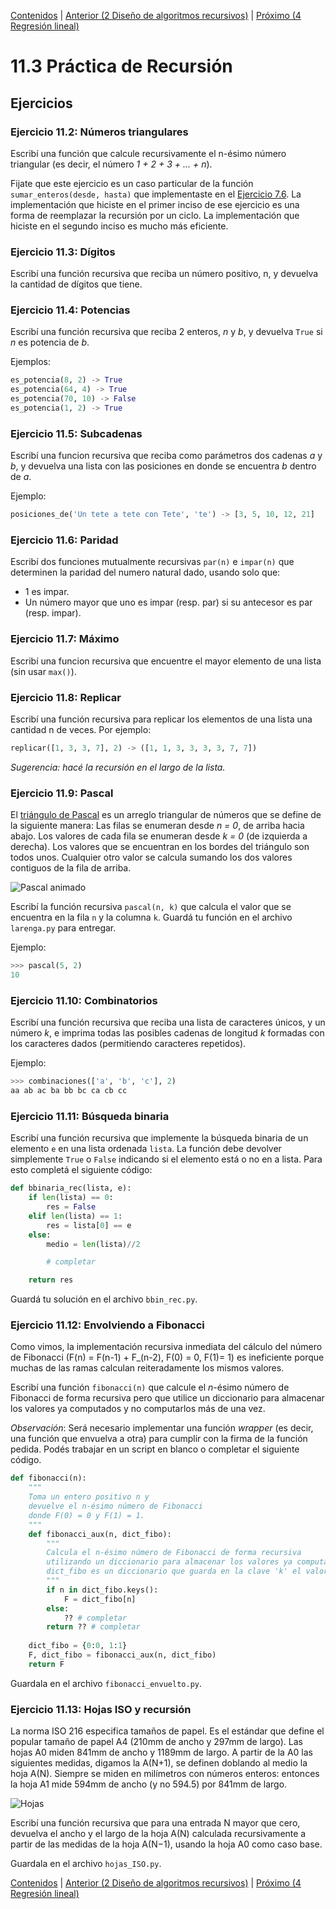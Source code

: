 [Contenidos](../Contenidos.md) \| [Anterior (2 Diseño de algoritmos recursivos)](02_Diseno_Recursivo.md) \| [Próximo (4 Regresión lineal)](04_Regresion_Lineal.md)

# 11.3 Práctica de Recursión

## Ejercicios


### Ejercicio 11.2: Números triangulares
Escribí una función que calcule recursivamente el n-ésimo número
triangular (es decir, el número *1 + 2 + 3 + ... + n*).

Fijate que este ejercicio es un caso particular de la función `sumar_enteros(desde, hasta)` que implementaste en el [Ejercicio 7.6](../07_Plt_Especificacion_y_Documentacion/05_Especificacion_y_Documentacion.md#ejercicio-76-sumas). La implementación que hiciste en el primer inciso de ese ejercicio es una forma de reemplazar la recursión por un ciclo. La implementación que hiciste en el segundo inciso es mucho más eficiente.


### Ejercicio 11.3: Dígitos
Escribí una función recursiva que reciba un número positivo, n, y devuelva
la cantidad de dígitos que tiene.


### Ejercicio 11.4: Potencias
Escribí una función recursiva que reciba 2 enteros, *n* y *b*, y devuelva
`True` si *n* es potencia de *b*.

Ejemplos:

```python
es_potencia(8, 2) -> True
es_potencia(64, 4) -> True
es_potencia(70, 10) -> False
es_potencia(1, 2) -> True
```


### Ejercicio 11.5: Subcadenas
Escribí una funcion recursiva que reciba como parámetros dos cadenas *a* y
*b*, y devuelva una lista con las posiciones en donde se encuentra *b*
dentro de *a*.

Ejemplo:

```python
posiciones_de('Un tete a tete con Tete', 'te') -> [3, 5, 10, 12, 21]
```

### Ejercicio 11.6: Paridad
Escribí dos funciones mutualmente recursivas `par(n)` e `impar(n)` que
determinen la paridad del numero natural dado, usando solo que:

* 1 es impar.
* Un número mayor que uno es impar (resp. par) si su antecesor es par (resp. impar).


### Ejercicio 11.7: Máximo
Escribí una funcion recursiva que encuentre el mayor elemento de una lista (sin usar `max()`).


### Ejercicio 11.8: Replicar
Escribí una función recursiva para replicar los elementos de una lista
una cantidad n de veces. Por ejemplo:

```python
replicar([1, 3, 3, 7], 2) -> ([1, 1, 3, 3, 3, 3, 7, 7])
```

_Sugerencia: hacé la recursión en el largo de la lista._

### Ejercicio 11.9: Pascal
El [triángulo de Pascal](https://es.wikipedia.org/wiki/Tri%C3%A1ngulo_de_Pascal) es un arreglo triangular de números que se define de la siguiente manera: Las filas se enumeran desde *n = 0*, de arriba hacia
abajo. Los valores de cada fila se enumeran desde *k = 0* (de izquierda a
derecha). Los valores que se encuentran en los bordes del triángulo son todos unos. Cualquier otro valor se calcula sumando los dos valores contiguos de
la fila de arriba.

![Pascal animado](./PascalTriangleAnimated2.gif)

Escribí la función recursiva `pascal(n, k)` que calcula el valor que se
encuentra en la fila `n` y la columna `k`. Guardá tu función en el archivo `larenga.py` para entregar.

Ejemplo:
```python
>>> pascal(5, 2)
10
```



### Ejercicio 11.10: Combinatorios

Escribí una función recursiva que reciba una lista de caracteres únicos,
y un número *k*, e imprima todas las posibles cadenas de longitud *k* formadas
con los caracteres dados (permitiendo caracteres repetidos).

Ejemplo: 

```python
>>> combinaciones(['a', 'b', 'c'], 2)
aa ab ac ba bb bc ca cb cc
```


### Ejercicio 11.11: Búsqueda binaria
Escribí una función recursiva que implemente la búsqueda binaria de un elemento `e` en una lista ordenada `lista`. La función debe devolver simplemente `True` o `False` indicando si el elemento está o no en a lista. Para esto completá el siguiente código:

```python
def bbinaria_rec(lista, e):
    if len(lista) == 0:
        res = False
    elif len(lista) == 1:
        res = lista[0] == e
    else:
        medio = len(lista)//2

        # completar

    return res
```

Guardá tu solución en el archivo `bbin_rec.py`.

### Ejercicio 11.12: Envolviendo a Fibonacci
Como vimos, la implementación recursiva inmediata del cálculo del número de Fibonacci (F(n) = F(n-1) + F_(n-2), F(0) = 0, F(1)= 1) es ineficiente porque muchas de las ramas calculan reiteradamente los mismos valores.

Escribí una función `fibonacci(n)` que calcule el *n*-ésimo número
de Fibonacci de forma recursiva pero que utilice un diccionario para almacenar
los valores ya computados y no computarlos más de una vez.

_Observación_: Será necesario implementar una función *wrapper* (es decir, una función que envuelva a otra) para cumplir con la firma de la función pedida. Podés trabajar en un script en blanco o completar el siguiente código.

```python
def fibonacci(n):
    """
    Toma un entero positivo n y
    devuelve el n-ésimo número de Fibonacci
    donde F(0) = 0 y F(1) = 1.
    """
    def fibonacci_aux(n, dict_fibo):
        """
        Calcula el n-ésimo número de Fibonacci de forma recursiva
        utilizando un diccionario para almacenar los valores ya computados.
        dict_fibo es un diccionario que guarda en la clave 'k' el valor de F(k)
        """
        if n in dict_fibo.keys():
            F = dict_fibo[n]
        else:
            ?? # completar
        return ?? # completar
    
    dict_fibo = {0:0, 1:1} 
    F, dict_fibo = fibonacci_aux(n, dict_fibo)
    return F 
```

Guardala en el archivo `fibonacci_envuelto.py`.

### Ejercicio 11.13: Hojas ISO y recursión
La norma ISO 216 especifica tamaños de papel. Es el estándar que define el popular tamaño de papel A4 (210mm de ancho y 297mm de largo). Las hojas A0 miden 841mm de ancho y 1189mm de largo. A partir de la A0 las siguientes medidas, digamos la A(N+1), se definen doblando al medio la hoja A(N). Siempre se miden en milímetros con números enteros: entonces la hoja A1 mide 594mm
de ancho (y no 594.5) por 841mm de largo. 

![Hojas](./AN.png)

Escribí una función recursiva que para una entrada N mayor
que cero, devuelva el ancho y el largo de la hoja A(N) calculada
recursivamente a partir de las medidas de la hoja A(N−1), usando la
hoja A0 como caso base.

Guardala en el archivo `hojas_ISO.py`.

[Contenidos](../Contenidos.md) \| [Anterior (2 Diseño de algoritmos recursivos)](02_Diseno_Recursivo.md) \| [Próximo (4 Regresión lineal)](04_Regresion_Lineal.md)


